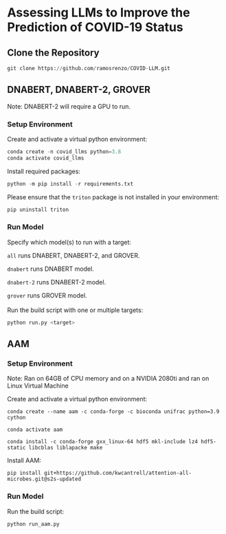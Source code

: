 # Assessing LLMs to Improve the Prediction of COVID-19 Status
## Clone the Repository
```python
git clone https://github.com/ramosrenzo/COVID-LLM.git
```

## DNABERT, DNABERT-2, GROVER

Note: DNABERT-2 will require a GPU to run.

### Setup Environment

Create and activate a virtual python environment:

```python
conda create -n covid_llms python=3.8
conda activate covid_llms
```

Install required packages:

```python
python -m pip install -r requirements.txt
```

Please ensure that the `triton` package is not installed in your environment:

```python
pip uninstall triton
```

### Run Model

Specify which model(s) to run with a target:

`all` runs DNABERT, DNABERT-2, and GROVER.

`dnabert` runs DNABERT model.

`dnabert-2` runs DNABERT-2 model.

`grover` runs GROVER model.
<br />
<br />
Run the build script with one or multiple targets:

```python
python run.py <target>
```

## AAM

### Setup Environment

Note: Ran on 64GB of CPU memory and on a NVIDIA 2080ti and ran on Linux Virtual Machine

Create and activate a virtual python environment:

```
conda create --name aam -c conda-forge -c bioconda unifrac python=3.9 cython

conda activate aam

conda install -c conda-forge gxx_linux-64 hdf5 mkl-include lz4 hdf5-static libcblas liblapacke make
```

Install AAM:

```
pip install git+https://github.com/kwcantrell/attention-all-microbes.git@s2s-updated
```

### Run Model

Run the build script:

```python
python run_aam.py
```
